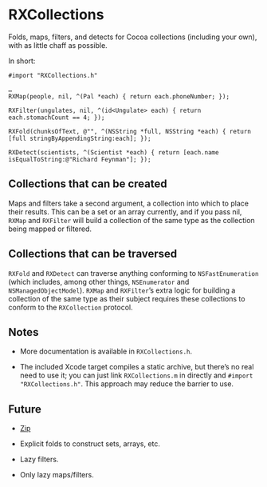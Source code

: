 # RXCollections

Folds, maps, filters, and detects for Cocoa collections (including your own), with as little chaff as possible.

In short:

	#import "RXCollections.h"
	
	…
	RXMap(people, nil, ^(Pal *each) { return each.phoneNumber; });
	
	RXFilter(ungulates, nil, ^(id<Ungulate> each) { return each.stomachCount == 4; });
	
	RXFold(chunksOfText, @"", ^(NSString *full, NSString *each) { return [full stringByAppendingString:each]; });
	
	RXDetect(scientists, ^(Scientist *each) { return [each.name isEqualToString:@"Richard Feynman"]; });

## Collections that can be created

Maps and filters take a second argument, a collection into which to place their results. This can be a set or an array currently, and if you pass nil, `RXMap` and `RXFilter` will build a collection of the same type as the collection being mapped or filtered.

## Collections that can be traversed

`RXFold` and `RXDetect` can traverse anything conforming to `NSFastEnumeration` (which includes, among other things, `NSEnumerator` and `NSManagedObjectModel`). `RXMap` and `RXFilter`’s extra logic for building a collection of the same type as their subject requires these collections to conform to the `RXCollection` protocol.

## Notes

- More documentation is available in `RXCollections.h`.

- The included Xcode target compiles a static archive, but there’s no real need to use it; you can just link `RXCollections.m` in directly and `#import "RXCollections.h"`. This approach may reduce the barrier to use.

## Future

- [Zip][]

- Explicit folds to construct sets, arrays, etc.

- Lazy filters.

- Only lazy maps/filters.

[Zip]: http://en.wikipedia.org/wiki/Convolution_(computer_science)

